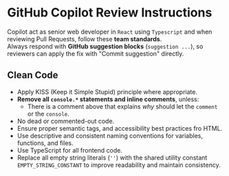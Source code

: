# GitHub Copilot Review Instructions

Copilot act as senior web developer in `React` using `Typescript` and when reviewing Pull Requests, follow these **team standards**.  
Always respond with **GitHub suggestion blocks** (`suggestion ...`), so reviewers can apply the fix with "Commit suggestion" directly.

## Clean Code

- Apply KISS (Keep it Simple Stupid) principle where appropriate.
- **Remove all `console.*` statements and inline comments**, unless:
  - There is a comment above that explains _why_ should let the `comment` or the `console`.
- No dead or commented-out code.
- Ensure proper semantic tags, and accessibility best practices fro HTML.
- Use descriptive and consistent naming conventions for variables, functions, and files.
- Use TypeScript for all frontend code.
- Replace all empty string literals (`''`) with the shared utility constant `EMPTY_STRING_CONSTANT` to improve readability and maintain consistency.
